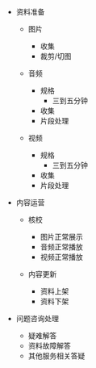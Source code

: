 
- 资料准备
  - 图片
    - 收集
    - 裁剪/切图

  - 音频
    - 规格
      - 三到五分钟
    - 收集
    - 片段处理

  - 视频
    - 规格
      - 三到五分钟
    - 收集
    - 片段处理

- 内容运营
  - 核校
    - 图片正常展示
    - 音频正常播放
    - 视频正常播放

  - 内容更新
    - 资料上架
    - 资料下架

- 问题咨询处理
  - 疑难解答
  - 资料故障解答
  - 其他服务相关答疑




  
  

